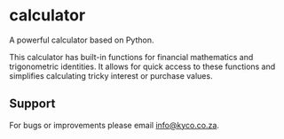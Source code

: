 calculator
==========

A powerful calculator based on Python.

This calculator has built-in functions for financial mathematics and
trigonometric identities. It allows for quick access to these functions
and simplifies calculating tricky interest or purchase values.


Support
-------

For bugs or improvements please email info@kyco.co.za.
